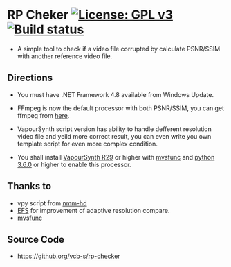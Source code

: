 # RP Cheker [![License: GPL v3](https://img.shields.io/badge/License-GPLv3-blue.svg)](https://www.gnu.org/licenses/gpl-3.0) [![Build status](https://ci.appveyor.com/api/projects/status/1uifyy3wsi8fblts?svg=true&passingText=%E7%BC%96%E8%AF%91%20-%20%E7%A8%B3%20&pendingText=%E5%B0%8F%E5%9C%9F%E8%B1%86%E7%82%B8%E4%BA%86%20&failingText=%E6%88%91%E6%84%9F%E8%A7%89%E5%8D%9C%E8%A1%8C%20)](https://ci.appveyor.com/project/tautcony/rp-checker)

- A simple tool to check if a video file corrupted by calculate PSNR/SSIM with another reference video file.


## Directions

- You must have .NET Framework 4.8 available from Windows Update.

- FFmpeg is now the default processor with both PSNR/SSIM, you can get ffmpeg from [here](https://ffmpeg.org/).

- VapourSynth script version has ability to handle defferent resolution video file and yeild more correct result, you can even write you own template script for even more complex condition.

- You shall install [VapourSynth R29](https://github.com/vapoursynth/vapoursynth/releases) or higher with [mvsfunc](https://github.com/HomeOfVapourSynthEvolution/mvsfunc/releases) and [python 3.6.0](https://www.python.org/downloads/) or higher to enable this processor.


## Thanks to

- vpy script from [nmm-hd](https://www.nmm-hd.org/newbbs/viewtopic.php?f=23&t=1813)
- [EFS](https://github.com/amefs) for improvement of adaptive resolution compare.
- [mvsfunc](https://github.com/HomeOfVapourSynthEvolution/mvsfunc)


## Source Code

- https://github.org/vcb-s/rp-checker
